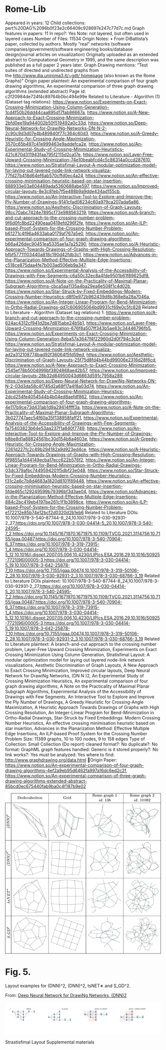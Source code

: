 # Rome-Lib

Appeared in years: 12
Child collections: pert%20DAG%2096b0f23e2c66409c928697e247c77d7c.md
Graph features in papers: 11
In repo?: Yes
Note: not layered, but often used in layered cases
Number of Files: 11534
Origin Notes: • From DiBattista’s paper, collected by authors. Mostly  “real” networks (software companies/government/software engineering books/database design/journal articles on visualization)
Originally uploaded as an extended abstract to Computational Geometry in 1995, and the same description was published as a full paper 2 years later.
Graph Drawing mentions: “Test suites of directed and undirected graphs from the http://www.dia.uniroma3.it/~gdt/ homepage (also known as the Rome Graphs)”
Origin paper plaintext: An experimental comparison of four graph drawing algorithms, An experimental comparison of three graph drawing algorithms (extended abstract)
Page id: c2f20984de724f4c89764b0bc494e99e
Related to Literature - Algorithm (1) (Dataset tag relations): https://www.notion.so/Experiments-on-Exact-Crossing-Minimization-Using-Column-Generation-1cd4f50b26dd44caa895d17fab86667a, https://www.notion.so/A-New-Approach-to-Exact-Crossing-Minimization-2bfd0ee19a944002b50f519492a0c33d, https://www.notion.so/Deep-Neural-Network-for-DrawiNg-Networks-DN-N-2-2c90c9d3d07e4b489840f77c364c60d3, https://www.notion.so/A-Greedy-Heuristic-for-Crossing-Angle-Maximization-3570c65b497c41e999463e9addefca2e, https://www.notion.so/An-Experimental-Study-of-Crossing-Minimization-Heuristics-421c870d311943faa795f2115d2ca17e, https://www.notion.so/Layer-Free-Upward-Crossing-Minimization-74e10beabfcd4c5c86314a0ccd287610, https://www.notion.so/Stratisfimal-Layout-A-modular-optimization-model-for-laying-out-layered-node-link-network-visualiza-77fd27b418d64ef6ab570cffd0ec4a24, https://www.notion.so/An-effective-crossing-minimisation-heuristic-based-on-star-insertion-888933e03a604489ada5360688abe597, https://www.notion.so/Improved-circular-layouts-8e3c81eb7f5e488b9a9dde434ad155cb, https://www.notion.so/An-Interactive-Tool-to-Explore-and-Improve-the-Ply-Number-of-Drawings-9141cfad08234c60a979ca207ada6a86, https://www.notion.so/Aesthetic-Discrimination-of-Graph-Layouts-98cc70abc7424e7895cf73e988563219, https://www.notion.so/A-branch-and-cut-approach-to-the-crossing-number-problem-9f6d0fc8bd22490eaa0419efd296f2fe, https://www.notion.so/An-ILP-based-Proof-System-for-the-Crossing-Number-Problem-b61271c4f96a4633aba0179af767a5e0, https://www.notion.so/An-experimental-comparison-of-four-graph-drawing-algorithms-b66a426dec90451ea5335ae1a7a25290, https://www.notion.so/A-Heuristic-Approach-Towards-Drawings-of-Graphs-with-High-Crossing-Resolution-bfbf57711103440a818c190d42fdb3c1, https://www.notion.so/Advances-in-the-Planarization-Method-Effective-Multiple-Edge-Insertions-c518ce875daa4fe7b003ad506eb9a347, https://www.notion.so/Experimental-Analysis-of-the-Accessibility-of-Drawings-with-Few-Segments-c6a50c32ec8a4fde9501b61f89625df8, https://www.notion.so/A-Note-on-the-Practicality-of-Maximal-Planar-Subgraph-Algorithms-cbca5aa1135a4ba29ea6e508f1c4d02b, https://www.notion.so/Star-Struck-by-Fixed-Embeddings-Modern-Crossing-Number-Heuristics-d8f0e972b962439d8b368e8a28a7046a, https://www.notion.so/An-Integer-Linear-Program-for-Bend-Minimization-in-Ortho-Radial-Drawings-dd7c606905064bd9931cf69e0c5fc828
Related to Literature - Algorithm (Dataset tag relations) 1: https://www.notion.so/A-branch-and-cut-approach-to-the-crossing-number-problem-624ac4312cf941d2be7d815abe24b5b1, https://www.notion.so/Layer-Free-Upward-Crossing-Minimization-676f8a507ff343b5ae83c34446796fb5, https://www.notion.so/Experiments-on-Exact-Crossing-Minimization-Using-Column-Generation-8eba57a3647f4f22960d2d0f794c3cbf, https://www.notion.so/Stratisfimal-Layout-A-modular-optimization-model-for-laying-out-layered-node-link-network-visualiza-ad2a312108774bad92f36064f5fd59ed, https://www.notion.so/Aesthetic-Discrimination-of-Graph-Layouts-25f75d8fd4b44bd99006e2316d28f6cd, https://www.notion.so/A-New-Approach-to-Exact-Crossing-Minimization-2545ef78b5004999bf3804868ae42b57, https://www.notion.so/Improved-circular-layouts-28b32d84950043d6863d591c7958a289, https://www.notion.so/Deep-Neural-Network-for-DrawiNg-Networks-DN-N-2-03d3da58c4f745d2a68f17a4f8a03d74, https://www.notion.so/An-Experimental-Study-of-Crossing-Minimization-Heuristics-2dcd254fe4054544b4b04ed8aefdf862, https://www.notion.so/An-experimental-comparison-of-four-graph-drawing-algorithms-4e117b9ce73d431ab1d9a29414ffff3a, https://www.notion.so/A-Note-on-the-Practicality-of-Maximal-Planar-Subgraph-Algorithms-3b027747aec54f60a35f138958faff21, https://www.notion.so/Experimental-Analysis-of-the-Accessibility-of-Drawings-with-Few-Segments-fa75403823b64e53aa237f1a840f7749, https://www.notion.so/An-Interactive-Tool-to-Explore-and-Improve-the-Ply-Number-of-Drawings-b8be8d1a88824561bc30d154b8a4603e, https://www.notion.so/A-Greedy-Heuristic-for-Crossing-Angle-Maximization-2261d227fc2c49b294182a9d923ed4ce, https://www.notion.so/A-Heuristic-Approach-Towards-Drawings-of-Graphs-with-High-Crossing-Resolution-9f9855a1d44149ecba17ecc622b576f2, https://www.notion.so/An-Integer-Linear-Program-for-Bend-Minimization-in-Ortho-Radial-Drawings-03dc379afbc7449594201f5dbf23e048, https://www.notion.so/Star-Struck-by-Fixed-Embeddings-Modern-Crossing-Number-Heuristics-f31c2a6c7b8d4683a1820d8101f89448, https://www.notion.so/An-effective-crossing-minimisation-heuristic-based-on-star-insertion-5fde465c129249599b79396bf3d3ae04, https://www.notion.so/Advances-in-the-Planarization-Method-Effective-Multiple-Edge-Insertions-884c2bc419eb4197be261c1f1b3898ce, https://www.notion.so/An-ILP-based-Proof-System-for-the-Crossing-Number-Problem-e172212e85b74e12bcf2d0320d2b1eb6
Related to Literature DOIs: 10.1007/978-3-540-87744-8_24,10.1007/978-3-030-92931-2_27,https://doi.org/10.1007/978-3-030-04414-5_20,10.1007/978-3-540-24595-7_2,https://doi.org/10.1145/1671970.1671975,10.1109/TVCG.2021.3114756,10.7155/jgaa.00487,https://doi.org/10.1007/978-3-540-70904-6_37,https://doi.org/10.1007/978-3-319-73915-1_4,https://doi.org/10.1007/978-3-030-04414-5_12,10.1016/j.disopt.2007.05.006,10.4230/LIPIcs.ESA.2016.29,10.1016/S0925-7721(96)00005-3,https://doi.org/10.1007/978-3-030-04414-5_19,10.1007/978-3-642-25878-7_10,https://doi.org/10.7155/jgaa.00474,10.1007/978-3-319-50106-2_28,10.1007/978-3-030-92931-2_3,10.1007/978-3-030-68766-3_19
Related to Literature DOIs plaintext: 10.1007/978-3-540-87744-8_24,10.1007/978-3-030-92931-2_27,https://doi.org/10.1007/978-3-030-04414-5_20,10.1007/978-3-540-24595-7_2,https://doi.org/10.1145/1671970.1671975,10.1109/TVCG.2021.3114756,10.7155/jgaa.00487,https://doi.org/10.1007/978-3-540-70904-6_37,https://doi.org/10.1007/978-3-319-73915-1_4,https://doi.org/10.1007/978-3-030-04414-5_12,10.1016/j.disopt.2007.05.006,10.4230/LIPIcs.ESA.2016.29,10.1016/S0925-7721(96)00005-3,https://doi.org/10.1007/978-3-030-04414-5_19,10.1007/978-3-642-25878-7_10,https://doi.org/10.7155/jgaa.00474,10.1007/978-3-319-50106-2_28,10.1007/978-3-030-92931-2_3,10.1007/978-3-030-68766-3_19
Related to Literature plaintext: A branch-and-cut approach to the crossing number problem, Layer-Free Upward Crossing Minimization, Experiments on Exact Crossing Minimization Using Column Generation, Stratisfimal Layout: A modular optimization model for laying out layered node-link network visualizations, Aesthetic Discrimination of Graph Layouts, A New Approach to Exact Crossing
Minimization, Improved circular layouts, Deep Neural Network for DrawiNg
Networks, (DN N )2, An Experimental Study of Crossing
Minimization Heuristics, An experimental comparison of four graph drawing algorithms, A Note on the Practicality of Maximal Planar Subgraph Algorithms, Experimental Analysis of the Accessibility of Drawings with Few Segments, An Interactive Tool to Explore and Improve the Ply Number of Drawings, A Greedy Heuristic for Crossing-Angle Maximization, A Heuristic Approach Towards Drawings of Graphs with High Crossing Resolution, An Integer-Linear Program
for Bend-Minimization in Ortho-Radial
Drawings, Star-Struck by Fixed Embeddings:
Modern Crossing Number Heuristics, An effective crossing minimisation heuristic based on star insertion, Advances in the Planarization Method: Effective Multiple Edge Insertions, An ILP-based Proof System for the Crossing
Number Problem
Size: 11389 graphs, 10 to 100 nodes, 9 to 158 edges
Type of Collection: Small Collection (Do report)
cleaned format?: No
duplicate?: No
format: GraphML
graph features handled: Generic
is it stored properly?: No
link works?: Yes
must be analyzed: Yes
where to find: http://www.graphdrawing.org/data.html
🧾Origin Paper: https://www.notion.so/An-experimental-comparison-of-four-graph-drawing-algorithms-4ef2a9eb95d6462fa997a16dc6ed2c2f, https://www.notion.so/An-experimental-comparison-of-three-graph-drawing-algorithms-extended-abstract-85bcd0ec675440fab9ba0c4f187b9e02

![Untitled](Rome-Lib%20c2f20984de724f4c89764b0bc494e99e/Untitled.png)

# Fig. 5.

Layout examples for (DNN)^2, (DNN)^2, tsNET∗ and S_GD^2.

From: [Deep Neural Network for DrawiNg Networks, (DNN)2](https://link.springer.com/chapter/10.1007/978-3-030-92931-2_27)

![Untitled](Rome-Lib%20c2f20984de724f4c89764b0bc494e99e/Untitled%201.png)

Strastisfimal Layout Supplemental materials